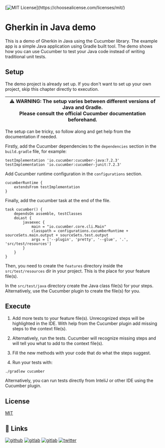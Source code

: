 [![MIT License](https://img.shields.io/apm/l/atomic-design-ui.svg?)](https://choosealicense.com/licenses/mit/)

# Gherkin in Java demo

This is a demo of Gherkin in Java using the Cucumber library. The example app is a simple
Java application using Gradle built tool. The demo shows how you can use Cucumber
to test your Java code instead of writing traditional unit tests.

## Setup

The demo project is already set up.
If you don't want to set up your own project, skip this chapter directly to execution.

| ⚠ WARNING: The setup varies between different versions of Java and Gradle.<br/>Please consult the official Cucumber documentation beforehand. |
|-----------------------------------------------------------------------------------------------------------------------------------------------|

The setup can be tricky, so follow along and get help from the documentation if needed.

Firstly, add the Cucumber dependencies to the `dependencies` section in the `build.gradle` file, for example:

```
testImplementation 'io.cucumber:cucumber-java:7.2.3'
testImplementation 'io.cucumber:cucumber-junit:7.2.3'
```

Add Cucumber runtime configuration in the `configurations` section.

```
cucumberRuntime {
    extendsFrom testImplementation
}
```

Finally, add the cucumber task at the end of the file.

```
task cucumber() {
    dependsOn assemble, testClasses
    doLast {
        javaexec {
            main = "io.cucumber.core.cli.Main"
            classpath = configurations.cucumberRuntime + sourceSets.main.output + sourceSets.test.output
            args = ['--plugin', 'pretty', '--glue', '.', 'src/test/resources']
        }
    }
}
```

Then, you need to create the `features` directory inside the `src/test/resources` dir in your project.
This is the place for your feature file(s).

In the `src/test/java` directory create the Java class file(s) for your steps.
Alternatively, use the Cucumber plugin to create the file(s) for you.


## Execute

1. Add more tests to your feature file(s). Unrecognized steps will be highlighted in the IDE.
   With help from the Cucumber plugin add missing steps to the context file(s).

1. Alternatively, run the tests. Cucumber will recognize missing steps and will tell
   you what to add to the context file(s).

1. Fill the new methods with your code that do what the steps suggest.

1. Run your tests with:
```bash
./gradlew cucumber
```
Alternatively, you can run tests directly from InteliJ or other IDE using the Cucumber plugin.


## License

[MIT](https://choosealicense.com/licenses/mit/)


## 🔗 Links
[![github](https://img.shields.io/badge/github-000?style=for-the-badge&logo=github&logoColor=white)](https://github.com/daropotter)
[![gitlab](https://img.shields.io/badge/gitlab-003385?style=for-the-badge&logo=gitlab&logoColor=white)](https://gitlab.com/daropotter)
[![gitlab](https://img.shields.io/badge/discord-0A66C2?style=for-the-badge&logo=discord&logoColor=white)](https://discordapp.com/users/355099945805807627)
[![twitter](https://img.shields.io/badge/twitter-1DA1F2?style=for-the-badge&logo=twitter&logoColor=white)](https://twitter.com/daropotter)

